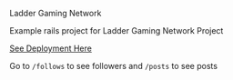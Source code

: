 Ladder Gaming Network

Example rails project for Ladder Gaming Network Project

[See Deployment Here]( https://ladder-gaming.herokuapp.com/)

Go to `/follows` to see followers and `/posts` to see posts

